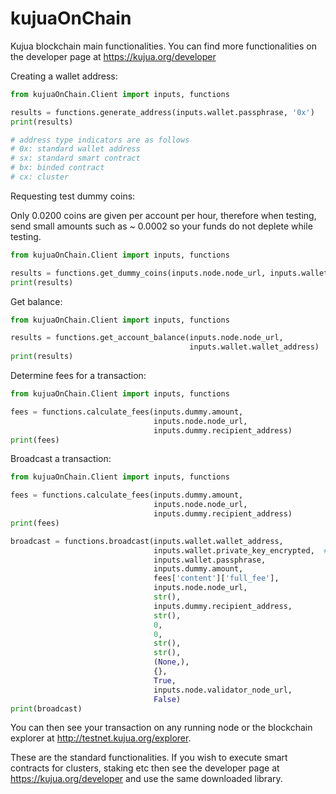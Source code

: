 # kujuaOnChain
Kujua blockchain main functionalities. You can find more functionalities on the developer page at https://kujua.org/developer

Creating a wallet address:
```python
from kujuaOnChain.Client import inputs, functions

results = functions.generate_address(inputs.wallet.passphrase, '0x')
print(results)

# address type indicators are as follows
# 0x: standard wallet address
# sx: standard smart contract
# bx: binded contract
# cx: cluster
```


Requesting test dummy coins:

Only 0.0200 coins are given per account per hour, therefore when testing, send small amounts such as ~ 0.0002 so your funds do not deplete while testing.

```python
from kujuaOnChain.Client import inputs, functions

results = functions.get_dummy_coins(inputs.node.node_url, inputs.wallet.wallet_address)
print(results)
```



Get balance:

```python
from kujuaOnChain.Client import inputs, functions

results = functions.get_account_balance(inputs.node.node_url,
                                    	inputs.wallet.wallet_address)
print(results)
```



Determine fees for a transaction:

```python
from kujuaOnChain.Client import inputs, functions

fees = functions.calculate_fees(inputs.dummy.amount,
                                inputs.node.node_url,
                                inputs.dummy.recipient_address)
print(fees)
```



Broadcast a transaction:

```python
from kujuaOnChain.Client import inputs, functions

fees = functions.calculate_fees(inputs.dummy.amount,
                                inputs.node.node_url,
                                inputs.dummy.recipient_address)
print(fees)

broadcast = functions.broadcast(inputs.wallet.wallet_address,
                                inputs.wallet.private_key_encrypted,  # only use a dummy address's private key until we make kujuaOffChainRelay public
                                inputs.wallet.passphrase,
                                inputs.dummy.amount,
                                fees['content']['full_fee'],
                                inputs.node.node_url,
                                str(),
                                inputs.dummy.recipient_address,
                                str(),
                                0,
                                0,
                                str(),
                                str(),
                                (None,),
                                {},
                                True,
                                inputs.node.validator_node_url,
                                False)
print(broadcast)
```
You can then see your transaction on any running node or the blockchain explorer at http://testnet.kujua.org/explorer.

These are the standard functionalities. If you wish to execute smart contracts for clusters, staking etc then see the developer page at https://kujua.org/developer and use the same downloaded library.
